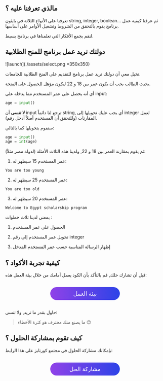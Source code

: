 ## مالذي تعرفنا عليه ؟

تعرفنا على الأنواع الثلاثة في بايثون string, integer, boolean... ثم عرفنا كيفية عمل برنامج يقوم بالتحقق من الشروط وتشغيل الأوامر على أساسها.

لنقم بجمع الأفكار التي تعلمناها في برنامج بسيط.

## دولتك تريد عمل برنامج للمنح الطلابية

![launch](./assets/select.png =350x350)

تخيل معي أن دولتك تريد عمل برنامج للتقديم على المنح الطلابية للجامعات.

بحيث الطالب يجب أن يكون عمر بين 18 و 22 ليكون مؤهل للحصول على المنحة.

أي أنه يحصل على عمر المستخدم مما يدخله على input:

```python
age = input()
```

**لا تنسى** أن input ترجع لنا دائماً string, أي يجب عليك تحويلها إلى integer لعمل المقارنات (وللتحقق أن المستخدم أصلاً أدخل رقم).

سنقوم بتحويلها كما بالتالي:

```python
age = input()
age = int(age)
```

ثم يقوم بمقارنة العمر بين 18 و 22, ولدينا هذه الثلاث الأمثلة (لدولة مصر مثلاً):

1. عمر المستخدم 15 سيظهر له:

```
You are too young
```

2. عمر المستخدم 25 سيظهر له:

```
You are too old
```

3. عمر المستخدم 20 سيظهر له:

```
Welcome to Egypt scholarship program
```


بمعنى لدينا ثلاث خطوات :

1. الحصول على عمر المستخدم

2. تحويل عمر المستخدم إلى رقم integer

3. إظهار الرسالة المناسبة حسب عمر المستخدم المدخل

## كيفية تجربة الأكواد ؟

قبل أن تشارك حلك, قم بالتأكد بأن الكود يعمل أمامك من خلال بيئة العمل هذه:

<a href="https://coretabs.net/classroom/backend/أساسيات-البرمجة/الشروط-والدوال/بيئة-العمل-مهمة-تطبيق-التقديم-على-المنح" style="display: block; width: 200px; background-color: #5355e8; background-image:linear-gradient(to left, #2d43e7, #9042e8); color:#fff; padding: 10px; margin: 30px auto; border-radius:100px; text-decoration: none; font-size: 18px; text-align: center;">بيئة العمل</a>


حاول بقدر ما تريد, ولا تنسى:

> ما يصنع منك محترف هو كثرة الأخطاء :wink:

## كيف تقوم بمشاركة الحلول ؟

بإمكانك مشاركة الحلول في مجتمع كورتابز على هذا الرابط:

<a href="https://forums.coretabs.net/t/مشاركة-حلول-عمل-تطبيق-للتقديم-على-المنح-scholarship-program/871" style="display: block; width: 200px; background-color: #5355e8; background-image:linear-gradient(to left, #2d43e7, #9042e8); color:#fff; padding: 10px; margin: 30px auto; border-radius:100px; text-decoration: none; font-size: 18px; text-align: center;">مشاركة الحل</a>